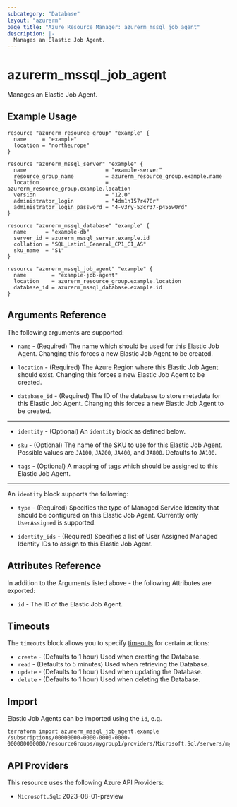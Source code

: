 ```yaml
---
subcategory: "Database"
layout: "azurerm"
page_title: "Azure Resource Manager: azurerm_mssql_job_agent"
description: |-
  Manages an Elastic Job Agent.
---
```


# azurerm_mssql_job_agent

Manages an Elastic Job Agent.

## Example Usage

```hcl
resource "azurerm_resource_group" "example" {
  name     = "example"
  location = "northeurope"
}

resource "azurerm_mssql_server" "example" {
  name                         = "example-server"
  resource_group_name          = azurerm_resource_group.example.name
  location                     = azurerm_resource_group.example.location
  version                      = "12.0"
  administrator_login          = "4dm1n157r470r"
  administrator_login_password = "4-v3ry-53cr37-p455w0rd"
}

resource "azurerm_mssql_database" "example" {
  name      = "example-db"
  server_id = azurerm_mssql_server.example.id
  collation = "SQL_Latin1_General_CP1_CI_AS"
  sku_name  = "S1"
}

resource "azurerm_mssql_job_agent" "example" {
  name        = "example-job-agent"
  location    = azurerm_resource_group.example.location
  database_id = azurerm_mssql_database.example.id
}
```

## Arguments Reference

The following arguments are supported:

* `name` - (Required) The name which should be used for this Elastic Job Agent. Changing this forces a new Elastic Job Agent to be created.

* `location` - (Required) The Azure Region where this Elastic Job Agent should exist. Changing this forces a new Elastic Job Agent to be created.

* `database_id` - (Required) The ID of the database to store metadata for this Elastic Job Agent. Changing this forces a new Elastic Job Agent to be created.

---

* `identity` - (Optional) An `identity` block as defined below.

* `sku` - (Optional) The name of the SKU to use for this Elastic Job Agent. Possible values are `JA100`, `JA200`, `JA400`, and `JA800`. Defaults to `JA100`.

* `tags` - (Optional) A mapping of tags which should be assigned to this Elastic Job Agent.

---

An `identity` block supports the following:

* `type` - (Required) Specifies the type of Managed Service Identity that should be configured on this Elastic Job Agent. Currently only `UserAssigned` is supported.

* `identity_ids` - (Required) Specifies a list of User Assigned Managed Identity IDs to assign to this Elastic Job Agent.

## Attributes Reference

In addition to the Arguments listed above - the following Attributes are exported:

* `id` - The ID of the Elastic Job Agent.

## Timeouts

The `timeouts` block allows you to specify [timeouts](https://www.terraform.io/language/resources/syntax#operation-timeouts) for certain actions:

* `create` - (Defaults to 1 hour) Used when creating the Database.
* `read` - (Defaults to 5 minutes) Used when retrieving the Database.
* `update` - (Defaults to 1 hour) Used when updating the Database.
* `delete` - (Defaults to 1 hour) Used when deleting the Database.

## Import

Elastic Job Agents can be imported using the `id`, e.g.

```shell
terraform import azurerm_mssql_job_agent.example /subscriptions/00000000-0000-0000-0000-000000000000/resourceGroups/mygroup1/providers/Microsoft.Sql/servers/myserver1/jobAgents/myjobagent1
```

## API Providers
<!-- This section is generated, changes will be overwritten -->
This resource uses the following Azure API Providers:

* `Microsoft.Sql`: 2023-08-01-preview

